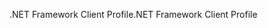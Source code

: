 <span data-ttu-id="47cb2-101">.NET Framework Client Profile</span><span class="sxs-lookup"><span data-stu-id="47cb2-101">.NET Framework Client Profile</span></span>